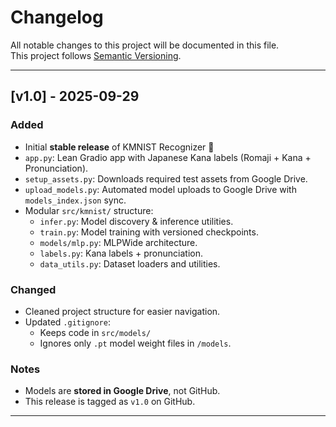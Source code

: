 # Changelog

All notable changes to this project will be documented in this file.  
This project follows [Semantic Versioning](https://semver.org/).

---

## [v1.0] - 2025-09-29
### Added
- Initial **stable release** of KMNIST Recognizer 🎉
- `app.py`: Lean Gradio app with Japanese Kana labels (Romaji + Kana + Pronunciation).
- `setup_assets.py`: Downloads required test assets from Google Drive.
- `upload_models.py`: Automated model uploads to Google Drive with `models_index.json` sync.
- Modular `src/kmnist/` structure:
  - `infer.py`: Model discovery & inference utilities.
  - `train.py`: Model training with versioned checkpoints.
  - `models/mlp.py`: MLPWide architecture.
  - `labels.py`: Kana labels + pronunciation.
  - `data_utils.py`: Dataset loaders and utilities.

### Changed
- Cleaned project structure for easier navigation.
- Updated `.gitignore`:
  - Keeps code in `src/models/`
  - Ignores only `.pt` model weight files in `/models`.

### Notes
- Models are **stored in Google Drive**, not GitHub.
- This release is tagged as `v1.0` on GitHub.

---